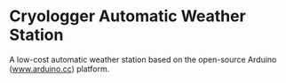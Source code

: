# Cryologger Automatic Weather Station
A low-cost automatic weather station based on the open-source Arduino (www.arduino.cc) platform.

